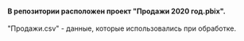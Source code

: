 #### В репозитории расположен проект "Продажи 2020 год.pbix".

 "Продажи.csv" - данные, которые использовались при обработке.
